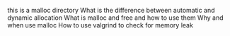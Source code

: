 this is a malloc directory
What is the difference between automatic and dynamic allocation
What is malloc and free and how to use them
Why and when use malloc
How to use valgrind to check for memory leak

